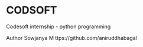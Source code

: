 # CODSOFT
Codesoft internship - python programming

Author Sowjanya M
ttps://github.com/aniruddhabagal
